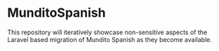 # MunditoSpanish
This repository will iteratively showcase non-sensitive aspects of the Laravel based migration of Mundito Spanish as they become available.
